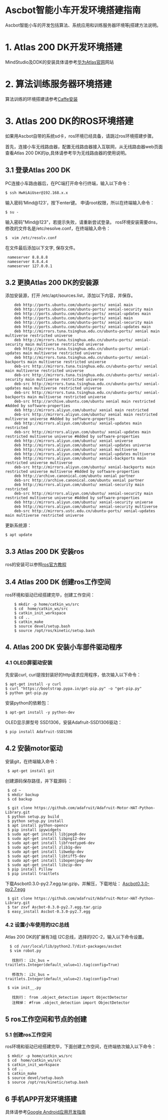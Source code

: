 # Ascbot智能小车开发环境搭建指南	



Ascbot智能小车的开发包括算法、系统应用和训练服务器环境等j搭建方法说明。



# 1. Atlas 200 DK开发环境搭建
MindStudio及DDK的安装具体请参考[华为Atlas官网](https://ascend.huawei.com/doc/Atlas200DK/1.3.0.0/zh/zh-cn_topic_0178961797.html)网站



# 2. 算法训练服务器环境搭建

算法训练的环境搭建请参考[Caffe安装](https://github.com/holzers/caffe-ssd/blob/master/docs/installation.md) 



# 3. Atlas 200 DK的ROS环境搭建

如果用Ascbot自带的系统sd卡，ros环境已经具备，请跳过ros环境搭建步骤。

首先，连接小车无线路由器，配置无线路由器接入互联网，从无线路由器web页面查看Atlas 200 DK的ip,具体请参考华为无线路由器的使用说明。



## 3.1 登录Atlas 200 DK

PC连接小车路由器后，在PC端打开命令行终端，输入以下命令：

```
$ ssh HwHiAiUser@192.168.x.x
```

输入密码‘Mind@123’，按下enter键。 
申请root权限，所以在终端输入命令：

```
$ su -
```
输入密码"Mind@123"，若提示失败，请重新尝试登录。 
 ros环境安装需要dns，修改的文件名是/etc/resolve.conf，在终端输入命令：

```
$  vim /etc/resolv.conf 
```
在文件最后添加以下文字, 保存文件。
```
 nameserver 8.8.8.8
 nameserver 8.8.4.4
 nameserver 127.0.0.1
```


## 3.2 更换Atlas 200 DK的安装源
添加安装源，打开 /etc/apt/sources.list，添加以下内容，并保存。

        deb http://ports.ubuntu.com/ubuntu-ports/ xenial main
        deb http://ports.ubuntu.com/ubuntu-ports/ xenial-security main
        deb http://ports.ubuntu.com/ubuntu-ports/ xenial-updates main
        deb http://ports.ubuntu.com/ubuntu-ports/ xenial main
        deb http://ports.ubuntu.com/ubuntu-ports/ xenial-security main
        deb http://ports.ubuntu.com/ubuntu-ports/ xenial-updates main
        deb http://mirrors.tuna.tsinghua.edu.cn/ubuntu-ports/ xenial main multiverse restricted universe
        deb http://mirrors.tuna.tsinghua.edu.cn/ubuntu-ports/ xenial-security main multiverse restricted universe
        deb http://mirrors.tuna.tsinghua.edu.cn/ubuntu-ports/ xenial-updates main multiverse restricted universe
        deb http://mirrors.tuna.tsinghua.edu.cn/ubuntu-ports/ xenial-backports main multiverse restricted universe
        deb-src http://mirrors.tuna.tsinghua.edu.cn/ubuntu-ports/ xenial main multiverse restricted universe
        deb-src http://mirrors.tuna.tsinghua.edu.cn/ubuntu-ports/ xenial-security main multiverse restricted universe
        deb-src http://mirrors.tuna.tsinghua.edu.cn/ubuntu-ports/ xenial-updates main multiverse restricted universe
        deb-src http://mirrors.tuna.tsinghua.edu.cn/ubuntu-ports/ xenial-backports main multiverse restricted universe
        deb-src http://archive.ubuntu.com/ubuntu xenial main restricted #Added by software-properties
        deb http://mirrors.aliyun.com/ubuntu/ xenial main restricted
        deb-src http://mirrors.aliyun.com/ubuntu/ xenial main restricted multiverse universe #Added by software-properties
        deb http://mirrors.aliyun.com/ubuntu/ xenial-updates main restricted
        deb-src http://mirrors.aliyun.com/ubuntu/ xenial-updates main restricted multiverse universe #Added by software-properties
        deb http://mirrors.aliyun.com/ubuntu/ xenial universe
        deb http://mirrors.aliyun.com/ubuntu/ xenial-updates universe
        deb http://mirrors.aliyun.com/ubuntu/ xenial multiverse
        deb http://mirrors.aliyun.com/ubuntu/ xenial-updates multiverse
        deb http://mirrors.aliyun.com/ubuntu/ xenial-backports main restricted universe multiverse
        deb-src http://mirrors.aliyun.com/ubuntu/ xenial-backports main restricted universe multiverse #Added by software-properties
        deb http://archive.canonical.com/ubuntu xenial partner
        deb-src http://archive.canonical.com/ubuntu xenial partner
        deb http://mirrors.aliyun.com/ubuntu/ xenial-security main restricted
        deb-src http://mirrors.aliyun.com/ubuntu/ xenial-security main restricted multiverse universe #Added by software-properties
        deb http://mirrors.aliyun.com/ubuntu/ xenial-security universe
        deb http://mirrors.aliyun.com/ubuntu/ xenial-security multiverse
        deb-src http://mirrors.ustc.edu.cn/ubuntu-ports/ xenial-updates main multiverse restricted universe 
更新系统源： 

```apt update
$ apt update
```



## 3.3 Atlas 200 DK 安装ros

ros的安装可以参照[ros官方教程](wiki.ros.org/kinetic/Installation/Ubuntu)



## 3.4 Atlas 200 DK  创建ros工作空间

ros环境和驱动已经搭建完毕，创建工作空间：

```
    $ mkdir -p home/catkin_ws/src
    $ cd  home/catkin_ws/src
    $ catkin_init_workspace
    $ cd ..
    $ catkin_make
    $ source devel/setup.bash
    $ source /opt/ros/kinetic/setup.bash
```



## 4. Atlas 200 DK 安装小车部件驱动程序
### 4.1 OLED屏驱动安装
先安装curl, curl是按封装好的http请求应用程序，依次输入以下命令：

```
$ apt-get install -y curl
$ curl "https://bootstrap.pypa.io/get-pip.py" -o "get-pip.py"
$ python get-pip.py
```
安装python的依赖包：

```
$ apt-get install -y python-dev
```

OLED显示屏型号 SSD1306，安装Adafruit-SSD1306驱动：

``` $ pip install Adafruit-SSD1306
$ pip install Adafruit-SSD1306
```



## 4.2 安装motor驱动

安装git，在终端输入命令：

~~~$ apt-get install git
 $ apt-get install git
~~~

创建源码保存路径，并下载源码 ：

```
 $ cd ~
 $ mkdir backup
 $ cd backup
```
~~~
 $ git clone https://github.com/adafruit/Adafruit-Motor-HAT-Python-Library.git
 $ python setup.py build
 $ python setup.py install
 $ apt install python-opencv
 $ pip install ipywidgets
 $ sudo apt-get install libjpeg8-dev
 $ sudo apt-get install libpng12-dev
 $ sudo apt-get install libfreetype6-dev
 $ sudo apt-get install zlib1g-dev
 $ sudo apt-get install libwebp-dev
 $ sudo apt-get install libtiff5-dev
 $ sudo apt-get install libopenjpeg-dev
 $ sudo apt-get install libzip-dev
 $ pip install Pillow
 $ pip install traitlets
~~~



下载Ascbot0.3.0-py2.7.egg.tar.gzip，并解压，下载地址：  [Ascbot0.3.0-py2.7.egg](https://gitee.com/Atlas200DK/Ascbot/raw/master/Release/ascbot-0.3.0-py2.7.egg.tar.gzip) 

```
 $ git clone https://github.com/adafruit/Adafruit-Motor-HAT-Python-Library.git
 $ tar zxvf Ascbot-0.3.0-py2.7.egg.tar.gzip
 $ easy_install Ascbot-0.3.0-py2.7.egg                  
```
### 4.2   设置小车使用的I2C总线
Atlas 200 DK的扩展有3组 I2C总线，选择的I2C-2，输入以下命令设置。

      $ cd /usr/local/lib/python2.7/dist-packages/ascbot
      $ vim robot.py
~~~
   找到行： i2c_bus = traitlets.Integer(default_value=1).tag(config=True)

   修改为： i2c_bus = traitlets.Integer(default_value=2).tag(config=True)
~~~

~~~
 $ vim init__.py
~~~

~~~
   找到行： from .object_detection import ObjectDetector 
   注释掉： #from .object_detection import ObjectDetector                
~~~

## 5  ros工作空间和节点的创建
### 5.1  	创建ros工作空间
ros环境和驱动已经搭建完毕，下面创建工作空间，在终端依次输入以下命令：

     $ mkdir -p home/catkin_ws/src
     $ cd  home/catkin_ws/src
     $ catkin_init_workspace
     $ cd ..
     $ catkin_make
     $ source devel/setup.bash
     $ source /opt/ros/kinetic/setup.bash

## 6 手机APP开发环境搭建

具体请参考[Google Android应用开发指南](https://developer.android.google.cn)











